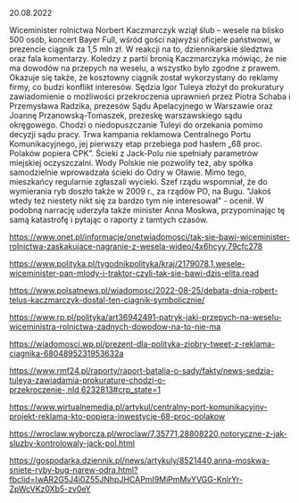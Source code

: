 20.08.2022

Wiceminister rolnictwa Norbert Kaczmarczyk wziął ślub – wesele na blisko 500 osób, koncert Bayer Full, wśród gości najwyżsi oficjele państwowi, w prezencie ciągnik za 1,5 mln zł. W reakcji na to, dziennikarskie śledztwa oraz fala komentarzy. Koledzy z partii bronią Kaczmarczyka mówiąc, że nie ma dowodów na przepych na weselu, a wszystko było zgodne z prawem. Okazuje się także, że kosztowny ciągnik został wykorzystany do reklamy firmy, co budzi konflikt interesów. Sędzia Igor Tuleya złożył do prokuratury zawiadomienie o możliwości przekroczenia uprawnień przez Piotra Schaba i Przemysława Radzika, prezesów Sądu Apelacyjnego w Warszawie oraz Joannę Przanowską-Tomaszek, prezeskę warszawskiego sądu okręgowego. Chodzi o niedopuszczanie Tuleyi do orzekania pomimo decyzji sądu pracy. Trwa kampania reklamowa Centralnego Portu Komunikacyjnego, jej pierwszy etap przebiega pod hasłem „68 proc. Polaków popiera CPK”. Ścieki z Jack-Polu nie spełniały parametrów miejskiej oczyszczalni. Wody Polskie nie pozwoliły też, aby spółka samodzielnie wprowadzała ścieki do Odry w Oławie. Mimo tego, mieszkańcy regularnie zgłaszali wycieki. Szef rządu wspomniał, że do wymierania ryb doszło także w 2009 r., za rządów PO, na Bugu. "Jakoś wtedy też niestety nikt się za bardzo tym nie interesował" - ocenił. W podobną narrację uderzyła także minister Anna Moskwa, przypominając tę samą katastrofę i pytając o raporty z tamtych czasów.

https://www.onet.pl/informacje/onetwiadomosci/tak-sie-bawi-wiceminister-rolnictwa-zaskakujace-nagranie-z-wesela-wideo/4x6hcyy,79cfc278

https://www.polityka.pl/tygodnikpolityka/kraj/2179078,1,wesele-wiceminister-pan-mlody-i-traktor-czyli-tak-sie-bawi-dzis-elita.read

https://www.polsatnews.pl/wiadomosc/2022-08-25/debata-dnia-robert-telus-kaczmarczyk-dostal-ten-ciagnik-symbolicznie/

https://www.rp.pl/polityka/art36942491-patryk-jaki-przepych-na-weselu-wiceministra-rolnictwa-zadnych-dowodow-na-to-nie-ma

https://wiadomosci.wp.pl/prezent-dla-polityka-ziobry-tweet-z-reklama-ciagnika-6804895231953632a

https://www.rmf24.pl/raporty/raport-batalia-o-sady/fakty/news-sedzia-tuleya-zawiadamia-prokurature-chodzi-o-przekroczenie-,nId,6232813#crp_state=1

https://www.wirtualnemedia.pl/artykul/centralny-port-komunikacyjny-projekt-reklama-kto-popiera-inwestycje-68-proc-polakow

https://wroclaw.wyborcza.pl/wroclaw/7,35771,28808220,notoryczne-z-jak-sluzby-kontrolowaly-jack-pol.html

https://gospodarka.dziennik.pl/news/artykuly/8521440,anna-moskwa-sniete-ryby-bug-narew-odra.html?fbclid=IwAR2G5J4i0Z55JNhpJHCAPmI9MiPmMvYVGG-KnlrYr-ZpWcVKz0Xb5-zv0eY